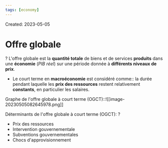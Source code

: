 ```yaml
---
tags: [economy] 
---
```

Created: 2023-05-05

# Offre globale
?
L'offre globale est la **quantité totale** de biens et de services **produits** dans une **économie** (*PIB réel*) sur une période donnée à **différents niveaux de prix**.

- Le court terme en **macroéconomie** est considéré comme:: la durée pendant laquelle les **prix des ressources** restent relativement **constants**, en particulier les salaires.

Graphe de l'offre globale à court terme (OGCT)::![[image-20230505082645978.png]]

Déterminants de l'offre globale à court terme (OGCT):
?
-   Prix des ressources
-   Intervention gouvernementale
-   Subventions gouvernementales
-   Chocs d'approvisionnement
